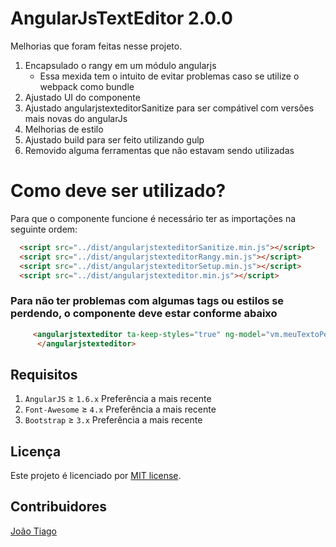 # AngularJsTextEditor 2.0.0
Melhorias que foram feitas nesse projeto.

1. Encapsulado o rangy em um módulo angularjs
   - Essa mexida tem o intuito de evitar problemas caso se utilize o webpack como bundle
2. Ajustado UI do componente
3. Ajustado angularjstexteditorSanitize para ser compátivel com versões mais novas do angularJs
4. Melhorias de estilo
5. Ajustado build para ser feito utilizando gulp
6. Removido alguma ferramentas que não estavam sendo utilizadas

# Como deve ser utilizado?
Para que o componente funcione é necessário ter as importações na seguinte ordem:

```html
  <script src="../dist/angularjstexteditorSanitize.min.js"></script>
  <script src="../dist/angularjstexteditorRangy.min.js"></script>
  <script src="../dist/angularjstexteditorSetup.min.js"></script>
  <script src="../dist/angularjstexteditor.min.js"></script>
```
### Para não ter problemas com algumas tags ou estilos se perdendo, o componente deve estar conforme abaixo

```html
     <angularjstexteditor ta-keep-styles="true" ng-model="vm.meuTextoPersonalizado" ta-unsafe-sanitizer="true">
      </angularjstexteditor>
```


## Requisitos

1. `AngularJS` ≥ `1.6.x` Preferência a mais recente
3. `Font-Awesome` ≥ `4.x` Preferência a mais recente
1. `Bootstrap` ≥ `3.x` Preferência a mais recente



## Licença
Este projeto é licenciado por [MIT license](http://opensource.org/licenses/MIT).

## Contribuidores

<a href="https://github.com/EbenauDev" target="_blank">João Tiago</a>
